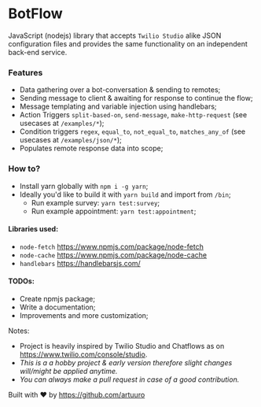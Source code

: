 # BotFlow
JavaScript (nodejs) library that accepts `Twilio Studio` alike JSON configuration files and provides the same functionality on an independent back-end service.

### Features
- Data gathering over a bot-conversation & sending to remotes;
- Sending message to client & awaiting for response to continue the flow;
- Message templating and variable injection using handlebars;
- Action Triggers `split-based-on`, `send-message`, `make-http-request` (see usecases at `/examples/*`);
- Condition triggers `regex`, `equal_to`, `not_equal_to`, `matches_any_of` (see usecases at `/examples/json/*`);
- Populates remote response data into scope;

### How to?
- Install yarn globally with `npm i -g yarn`;
- Ideally you'd like to build it with `yarn build` and import from `/bin`;
  - Run example survey: `yarn test:survey`;
  - Run example appointment: `yarn test:appointment`;

#### Libraries used:
- `node-fetch` https://www.npmjs.com/package/node-fetch
- `node-cache` https://www.npmjs.com/package/node-cache
- `handlebars` https://handlebarsjs.com/


#### TODOs:
- Create npmjs package;
- Write a documentation;
- Improvements and more customization;

Notes: 
- Project is heavily inspired by Twilio Studio and Chatflows as on https://www.twilio.com/console/studio.
- _This is a a hobby project & early version therefore slight changes will/might be applied anytime._
- _You can always make a pull request in case of a good contribution._

Built with ♥ by https://github.com/artuuro